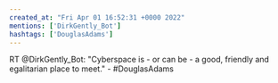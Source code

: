```yaml
---
created_at: "Fri Apr 01 16:52:31 +0000 2022"
mentions: ['DirkGently_Bot']
hashtags: ['DouglasAdams']
---
```


RT @DirkGently_Bot: "Cyberspace is - or can be - a good, friendly and egalitarian place to meet." - #DouglasAdams